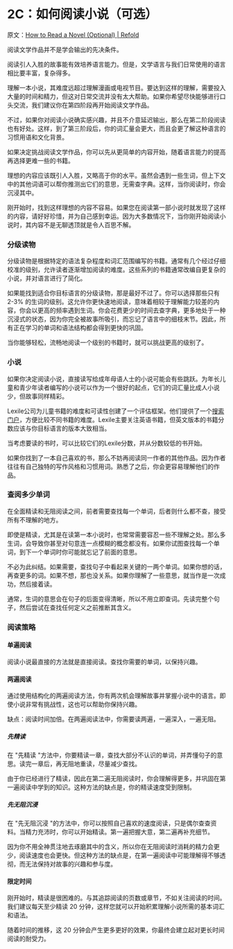 # 2C：如何阅读小说（可选）

原文：[How to Read a Novel (Optional) | Refold](https://refold.la/roadmap/stage-2/c/how-to-read-a-novel)

阅读文学作品并不是学会输出的先决条件。

阅读引人入胜的故事能有效培养语言能力。但是，文学语言与我们日常使用的语言相比要丰富，复杂得多。

理解一本小说，其难度远超过理解漫画或电视节目。要达到这样的理解，需要投入大量的时间和精力，但这对日常交流并没有太大帮助。如果你希望尽快能够进行口头交流，我们建议你在第四阶段再开始阅读文学作品。

不过，如果你对阅读小说确实感兴趣，并且不介意延迟输出，那么在第二阶段阅读也有好处。这样，到了第三阶段后，你的词汇量会更大，而且会更了解这种语言的习惯用语和文化背景。

如果决定挑战阅读文学作品，你可以先从更简单的内容开始，随着语言能力的提高再选择更难一些的书籍。

理想的内容应该既引人入胜，又略高于你的水平。虽然会遇到一些生词，但上下文中的其他词语可以帮你推测出它们的意思，无需查字典。这样，当你阅读时，你会沉浸其中。

刚开始时，找到这样理想的内容不容易。如果您在阅读第一部小说时就发现了这样的内容，请好好珍惜，并为自己感到幸运。因为大多数情况下，当你刚开始阅读小说时，其内容不是无聊透顶就是令人百思不解。

### 分级读物

分级读物是根据特定的语法复杂程度和词汇范围编写的书籍。通常有几个经过仔细校准的级别，允许读者逐渐增加阅读的难度。这些系列的书籍通常改编自更复杂的小说，并对语言进行了简化。

如果能找到适合你目标语言的分级读物，那是最好不过了。你可以选择那些只有 2-3% 的生词的级别。这允许你更快速地阅读，意味着相较于理解能力较差的内容，你会以更高的频率遇到生词。你会花费更少的时间去查字典，更多地处于一种沉浸式的状态，因为你完全被故事所吸引，而忘记了语言中的细枝末节。因此，所有正在学习的单词和语法结构都会得到更快的巩固。

当你能够轻松，流畅地阅读一个级别的书籍时，就可以挑战更高的级别了。

### 小说

如果你决定阅读小说，直接读写给成年母语人士的小说可能会有些跳跃。为年长儿童和青少年读者编写的小说可以作为一个很好的起点，它们的词汇量比成人小说少，但故事同样精彩。

Lexile公司为儿童书籍的难度和可读性创建了一个评估框架。他们提供了一个[搜索门户](https://hub.lexile.com/find-a-book/search)，方便比较不同书籍的难度。Lexile主要关注英语书籍，但英文版本的书籍分数应该与你目标语言的版本大致相当。

当考虑要读的书时，可以比较它们的Lexile分数，并从分数较低的书开始。

如果你找到了一本自己喜欢的书，那么不妨再阅读同一作者的其他作品。因为作者往往有自己独特的写作风格和习惯用词。熟悉了之后，你会更容易理解他们的作品。

### 查阅多少单词

在全面精读和无阻阅读之间，前者需要查找每一个单词，后者则什么都不查，接受所有不理解的地方。

即使是精读，尤其是在读第一本小说时，也常常需要容忍一些不理解之处。那么多生词，会导致你甚至对句意连一点模糊的概念都没有。如果你试图查找每一个单词，到下一个单词时你可能就忘记了前面的意思。

不必为此纠结。如果需要，查找句子中看起来关键的一两个单词。如果你想的话，再查更多的词。如果不想，那也没关系。如果你理解了一些意思，就当作是一次成功，然后接着读。

通常，生词的意思会在句子的后面变得清晰，所以不用立即查词。先读完整个句子，然后尝试在查找任何定义之前推断其含义。

### 阅读策略

#### 单遍阅读

阅读小说最直接的方法就是直接阅读。查找你需要的单词，以保持兴趣。

#### 两遍阅读

通过使用结构化的两遍阅读方法，你有两次机会理解故事并掌握小说中的语言。即使小说非常有挑战性，这也可以帮助你保持兴趣。

缺点：阅读时间加倍。在两遍阅读法中，你需要读两遍，一遍深入，一遍无阻。

##### 先精读

在 "先精读 "方法中，你要精读一章，查找大部分不认识的单词，并弄懂句子的意思。读完一章后，再无阻地重读，尽量减少查找。

由于你已经进行了精读，因此在第二遍无阻阅读时，你会理解得更多，并巩固在第一遍阅读中学到的知识。这种方法的缺点是，你的精读速度受到限制。

##### 先无阻沉浸

在 "先无阻沉浸 "的方法中，你可以按照自己喜欢的速度阅读，只是偶尔查查资料。当精力充沛时，你可以开始精读。第一遍把握大意，第二遍再补充细节。

因为你不用全神贯注地去琢磨其中的含义，所以你在无阻阅读时消耗的精力会更少，阅读速度也会更快。但这种方法的缺点是，在第一遍阅读中可能理解得不够透彻，而无法保持对故事的兴趣和参与度。

#### 限定时间

刚开始时，精读是很困难的。与其追踪阅读的页数或章节，不如关注阅读的时间。我们建议每天至少精读 20 分钟，这样您就可以开始积累理解小说所需的基本词汇和语法。

随着时间的推移，这 20 分钟会产生更多更好的效果，你最终会建立起对更长时间阅读的耐受力。